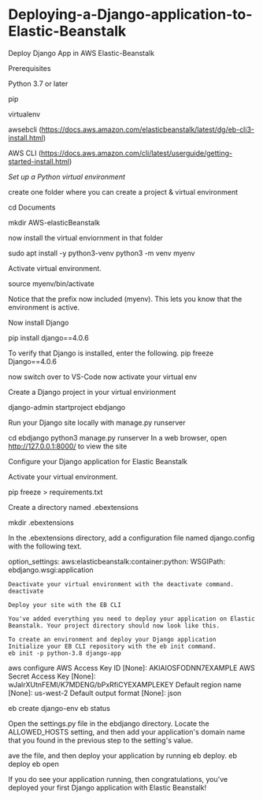 # Deploying-a-Django-application-to-Elastic-Beanstalk
Deploy Django App in AWS Elastic-Beanstalk

Prerequisites



Python 3.7 or later

pip

virtualenv

awsebcli (https://docs.aws.amazon.com/elasticbeanstalk/latest/dg/eb-cli3-install.html)

AWS CLI (https://docs.aws.amazon.com/cli/latest/userguide/getting-started-install.html)

*Set up a Python virtual environment* 

create one folder where you can create a project & virtual environment

cd Documents

mkdir AWS-elasticBeanstalk

now install the virtual enviornment in that folder

sudo apt install -y python3-venv
python3 -m venv myenv

Activate virtual environment.

source myenv/bin/activate

Notice that the prefix now included (myenv). This lets you know that the environment is active.

Now install Django

pip install django==4.0.6 

To verify that Django is installed, enter the following.
pip freeze
Django==4.0.6
	
now switch over to VS-Code 
now activate your virtual env
	
Create a Django project in your virtual envirionment

django-admin startproject ebdjango

Run your Django site locally with manage.py runserver

cd ebdjango
python3 manage.py runserver
In a web browser, open http://127.0.0.1:8000/ to view the site

Configure your Django application for Elastic Beanstalk

Activate your virtual environment.

pip freeze > requirements.txt

Create a directory named .ebextensions

mkdir .ebextensions

In the .ebextensions directory, add a configuration file named django.config with the following text.

option_settings:
  aws:elasticbeanstalk:container:python:
    WSGIPath: ebdjango.wsgi:application
    
    Deactivate your virtual environment with the deactivate command.
    deactivate
    
    Deploy your site with the EB CLI
    
    You've added everything you need to deploy your application on Elastic Beanstalk. Your project directory should now look like this.
    
    To create an environment and deploy your Django application
    Initialize your EB CLI repository with the eb init command.
    eb init -p python-3.8 django-app
    
   aws configure
AWS Access Key ID [None]: AKIAIOSFODNN7EXAMPLE
AWS Secret Access Key [None]: wJalrXUtnFEMI/K7MDENG/bPxRfiCYEXAMPLEKEY
Default region name [None]: us-west-2
Default output format [None]: json

eb create django-env
eb status

Open the settings.py file in the ebdjango directory. Locate the ALLOWED_HOSTS setting, and then 
add your application's domain name that you found in the previous step to the setting's value.

ave the file, and then deploy your application by running eb deploy.
eb deploy
eb open

If you do see your application running, then congratulations, you've deployed your first Django application with Elastic Beanstalk!






































	


